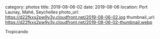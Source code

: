 category: photos 
title: 2019-08-06-02
date: 2019-08-06
location: Port Launay, Mahé, Seychelles
photo_url: https://d22fkxs2pw9y3y.cloudfront.net/2019-08-06-02.jpg
thumbnail_url: https://d22fkxs2pw9y3y.cloudfront.net/2019-08-06-02-thumbnail.webp

Tropicando 